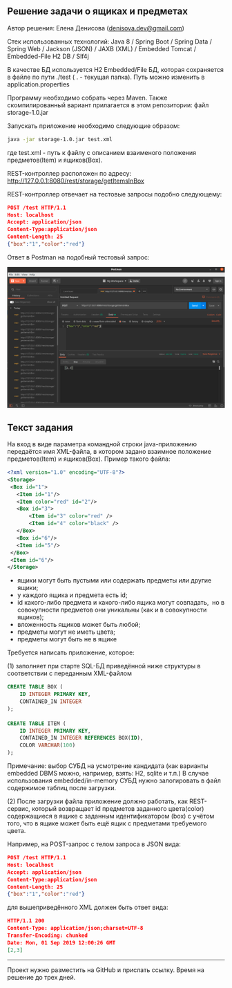## Решение задачи о ящиках и предметах
Автор решения: Елена Денисова (denisova.dev@gmail.com)

Стек использованных технологий: Java 8 / Spring Boot / Spring Data / Spring Web / Jackson (JSON) / JAXB (XML) / Embedded Tomcat / Embedded-File H2 DB / Slf4j

В качестве БД используется H2 Embedded/File БД, которая сохраняется в файле по пути ./test ( . - текущая папка). Путь можно изменить в application.properties

Программу необходимо собрать через Maven. Также скомпилированный вариант прилагается в этом репозитории: файл storage-1.0.jar

Запускать приложение необходимо следующие образом:
```bash
java -jar storage-1.0.jar test.xml
```
где test.xml - путь к файлу с описанием взаименого положения предметов(Item) и ящиков(Box).

REST-контроллер расположен по адресу: http://127.0.0.1:8080/rest/storage/getItemsInBox

REST-контроллер отвечает на тестовые запросы подобно следующему:
```json
POST /test HTTP/1.1
Host: localhost
Accept: application/json
Content-Type:application/json
Content-Length: 25
{"box":"1","color":"red"}
```

Ответ в Postman на подобный тестовый запрос:

![image](postman.png)

## Текст задания
На вход в виде параметра командной строки java-приложению передаётся
имя XML-файла, в котором задано взаимное положение предметов(Item) и ящиков(Box).
Пример такого файла:
```xml
<?xml version="1.0" encoding="UTF-8"?>
<Storage>
 <Box id="1">
   <Item id="1"/>
   <Item color="red" id="2"/>
   <Box id="3">
       <Item id="3" color="red" />
       <Item id="4" color="black" />    
   </Box>
   <Box id="6"/>
   <Item id="5"/>
 </Box>
 <Item id="6"/>
</Storage>
```
- ящики могут быть пустыми или содержать предметы или другие ящики;
- у каждого ящика и предмета есть id;
- id какого-либо предмета и какого-либо ящика могут совпадать,
 но в совокупности предметов они уникальны (как и в совокупности ящиков);
- вложенность ящиков может быть любой;
- предметы могут не иметь цвета;
- предметы могут быть не в ящике

Требуется написать приложение, которое:

(1) заполняет при старте SQL-БД приведённой ниже структуры в соответствии с переданным XML-файлом

```sql
CREATE TABLE BOX (
    ID INTEGER PRIMARY KEY,
    CONTAINED_IN INTEGER
);

CREATE TABLE ITEM (
    ID INTEGER PRIMARY KEY,
    CONTAINED_IN INTEGER REFERENCES BOX(ID),
    COLOR VARCHAR(100)
);
```

Примечание: выбор СУБД на усмотрение кандидата (как варианты embedded DBMS можно, например, взять: H2, sqlite и т.п.)
В случае использования embedded/in-memory СУБД нужно залогировать в файл содержимое таблиц после загрузки.

(2) После загрузки файла приложение должно работать, как REST-сервис, который возвращает id предметов
заданного цвета(color) содержащиеся в ящике c заданным идентификатором (box) с учётом того, что в ящике может быть ещё ящик с предметами требуемого цвета.

Например, на POST-запрос с телом запроса в JSON вида:
```json
POST /test HTTP/1.1
Host: localhost
Accept: application/json
Content-Type:application/json
Content-Length: 25
{"box":"1","color":"red"}
```
для вышеприведённого XML должен быть ответ вида:
```json
HTTP/1.1 200
Content-Type: application/json;charset=UTF-8
Transfer-Encoding: chunked
Date: Mon, 01 Sep 2019 12:00:26 GMT
[2,3]
```

---------------------------

Проект нужно разместить на GitHub и прислать ссылку.
Время на решение до трех дней.